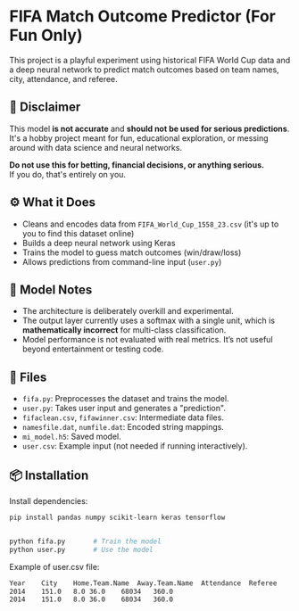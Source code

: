 # FIFA Match Outcome Predictor (For Fun Only)

This project is a playful experiment using historical FIFA World Cup data and a deep neural network to predict match outcomes based on team names, city, attendance, and referee.

## 🚨 Disclaimer

This model **is not accurate** and **should not be used for serious predictions**. It's a hobby project meant for fun, educational exploration, or messing around with data science and neural networks.

**Do not use this for betting, financial decisions, or anything serious.**  
If you do, that's entirely on you.

## ⚙️ What it Does

- Cleans and encodes data from `FIFA_World_Cup_1558_23.csv` (it's up to you to find this dataset online)
- Builds a deep neural network using Keras
- Trains the model to guess match outcomes (win/draw/loss)
- Allows predictions from command-line input (`user.py`)

## 🧠 Model Notes

- The architecture is deliberately overkill and experimental.
- The output layer currently uses a softmax with a single unit, which is **mathematically incorrect** for multi-class classification.
- Model performance is not evaluated with real metrics. It’s not useful beyond entertainment or testing code.

## 📂 Files

- `fifa.py`: Preprocesses the dataset and trains the model.
- `user.py`: Takes user input and generates a "prediction".
- `fifaclean.csv`, `fifawinner.csv`: Intermediate data files.
- `namesfile.dat`, `numfile.dat`: Encoded string mappings.
- `mi_model.h5`: Saved model.
- `user.csv`: Example input (not needed if running interactively).

## 📦 Installation

Install dependencies:
```bash
pip install pandas numpy scikit-learn keras tensorflow


python fifa.py       # Train the model
python user.py       # Use the model

```

Example of user.csv file:

```bash
Year    City    Home.Team.Name  Away.Team.Name  Attendance  Referee
2014    151.0   8.0 36.0    68034   360.0
2014    151.0   8.0 36.0    68034   360.0

```
